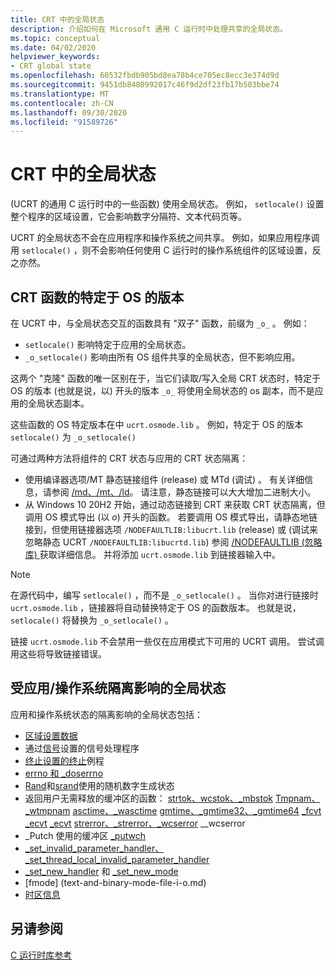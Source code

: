 ```yaml
---
title: CRT 中的全局状态
description: 介绍如何在 Microsoft 通用 C 运行时中处理共享的全局状态。
ms.topic: conceptual
ms.date: 04/02/2020
helpviewer_keywords:
- CRT global state
ms.openlocfilehash: 60532fbdb905bd8ea78b4ce705ec8ecc3e374d9d
ms.sourcegitcommit: 9451db8480992017c46f9d2df23fb17b503bbe74
ms.translationtype: MT
ms.contentlocale: zh-CN
ms.lasthandoff: 09/30/2020
ms.locfileid: "91589726"
---
```

# <a name="global-state-in-the-crt"></a>CRT 中的全局状态

 (UCRT 的通用 C 运行时中的一些函数) 使用全局状态。 例如， `setlocale()` 设置整个程序的区域设置，它会影响数字分隔符、文本代码页等。

UCRT 的全局状态不会在应用程序和操作系统之间共享。 例如，如果应用程序调用 `setlocale()` ，则不会影响任何使用 C 运行时的操作系统组件的区域设置，反之亦然。

## <a name="os-specific-versions-of-crt-functions"></a>CRT 函数的特定于 OS 的版本

在 UCRT 中，与全局状态交互的函数具有 "双子" 函数，前缀为 `_o_` 。 例如：

- `setlocale()` 影响特定于应用的全局状态。
- `_o_setlocale()` 影响由所有 OS 组件共享的全局状态，但不影响应用。

这两个 "克隆" 函数的唯一区别在于，当它们读取/写入全局 CRT 状态时，特定于 OS 的版本 (也就是说，以) 开头的版本 `_o_` 将使用全局状态的 os 副本，而不是应用的全局状态副本。

这些函数的 OS 特定版本在中 `ucrt.osmode.lib` 。 例如，特定于 OS 的版本 `setlocale()` 为 `_o_setlocale()`

可通过两种方法将组件的 CRT 状态与应用的 CRT 状态隔离：

- 使用编译器选项/MT 静态链接组件 (release) 或 MTd (调试) 。 有关详细信息，请参阅 [/md、/mt、/ld](../build/reference/md-mt-ld-use-run-time-library.md)。 请注意，静态链接可以大大增加二进制大小。
- 从 Windows 10 20H2 开始，通过动态链接到 CRT 来获取 CRT 状态隔离，但调用 OS 模式导出 (以 _o_) 开头的函数。 若要调用 OS 模式导出，请静态地链接到，但使用链接器选项 `/NODEFAULTLIB:libucrt.lib` (release) 或 (调试来忽略静态 UCRT `/NODEFAULTLIB:libucrtd.lib`) 参阅 [/NODEFAULTLIB (忽略库) ](../build/reference/nodefaultlib-ignore-libraries.md) 获取详细信息。 并将添加 `ucrt.osmode.lib` 到链接器输入中。

> [!Note]
> 在源代码中，编写 `setlocale()` ，而不是 `_o_setlocale()` 。 当你对进行链接时 `ucrt.osmode.lib` ，链接器将自动替换特定于 OS 的函数版本。 也就是说， `setlocale()` 将替换为 `_o_setlocale()` 。

链接 `ucrt.osmode.lib` 不会禁用一些仅在应用模式下可用的 UCRT 调用。 尝试调用这些将导致链接错误。

## <a name="global-state-affected-by-appos-separation"></a>受应用/操作系统隔离影响的全局状态

应用和操作系统状态的隔离影响的全局状态包括：

- [区域设置数据](locale.md)
- 通过[信号](reference/signal.md)设置的信号处理程序
- [终止设置的终止](reference/set-terminate-crt.md)例程
- [errno 和 _doserrno](errno-doserrno-sys-errlist-and-sys-nerr.md)
- [Rand](reference/rand.md)和[srand](reference/srand.md)使用的随机数字生成状态
- 返回用户无需释放的缓冲区的函数： [strtok、wcstok、_mbstok](reference/strtok-strtok-l-wcstok-wcstok-l-mbstok-mbstok-l.md) [Tmpnam、_wtmpnam](reference/tempnam-wtempnam-tmpnam-wtmpnam.md) [asctime、_wasctime](reference/asctime-wasctime.md) [gmtime、_gmtime32、_gmtime64](reference/gmtime-gmtime32-gmtime64.md) [_fcvt _ecvt](reference/fcvt.md) [_ecvt](reference/ecvt.md) [strerror、_strerror、_wcserror](reference/strerror-strerror-wcserror-wcserror.md) __wcserror
- _Putch 使用的缓冲区 [_putwch](reference/putch-putwch.md)
- [_set_invalid_parameter_handler、_set_thread_local_invalid_parameter_handler](reference/set-invalid-parameter-handler-set-thread-local-invalid-parameter-handler.md)
- [_set_new_handler](reference/set-new-handler.md) 和 [_set_new_mode](reference/set-new-mode.md)
- [fmode] (text-and-binary-mode-file-i-o.md) 
- [时区信息](time-management.md)

## <a name="see-also"></a>另请参阅

[C 运行时库参考](c-run-time-library-reference.md)
